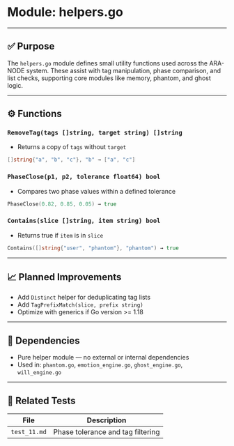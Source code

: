 # Module: helpers.go

---

## ✅ Purpose

The `helpers.go` module defines small utility functions used across the ARA-NODE system. These assist with tag manipulation, phase comparison, and list checks, supporting core modules like memory, phantom, and ghost logic.

---

## ⚙️ Functions

### `RemoveTag(tags []string, target string) []string`

* Returns a copy of `tags` without `target`

```go
[]string{"a", "b", "c"}, "b" → ["a", "c"]
```

### `PhaseClose(p1, p2, tolerance float64) bool`

* Compares two phase values within a defined tolerance

```go
PhaseClose(0.82, 0.85, 0.05) → true
```

### `Contains(slice []string, item string) bool`

* Returns true if `item` is in `slice`

```go
Contains([]string{"user", "phantom"}, "phantom") → true
```

---

## 📈 Planned Improvements

* Add `Distinct` helper for deduplicating tag lists
* Add `TagPrefixMatch(slice, prefix string)`
* Optimize with generics if Go version >= 1.18

---

## 📂 Dependencies

* Pure helper module — no external or internal dependencies
* Used in: `phantom.go`, `emotion_engine.go`, `ghost_engine.go`, `will_engine.go`

---

## 🧪 Related Tests

| File         | Description                       |
| ------------ | --------------------------------- |
| `test_11.md` | Phase tolerance and tag filtering |
